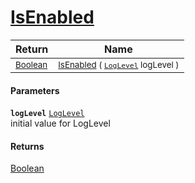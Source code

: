 # [IsEnabled](./SimpleConsoleLogger-IsEnabled.md)



| Return | Name | 
| --- | --- | 
| <sub>[Boolean](https://docs.microsoft.com/en-us/dotnet/api/System.Boolean)</sub> | <sub>[IsEnabled](./SimpleConsoleLogger-IsEnabled.md) ( [`LogLevel`](https://docs.microsoft.com/en-us/dotnet/api/Microsoft.Extensions.Logging.LogLevel) logLevel )</sub> | 


#### Parameters
**`logLevel`**  [`LogLevel`](https://docs.microsoft.com/en-us/dotnet/api/Microsoft.Extensions.Logging.LogLevel)<br>initial value for LogLevel
#### Returns
[Boolean](https://docs.microsoft.com/en-us/dotnet/api/System.Boolean)<br>
